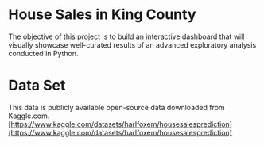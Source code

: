# House Sales in King County

The objective of this project is to build an interactive dashboard that will visually showcase well-curated results of an advanced exploratory analysis conducted in Python.

# Data Set

This data is publicly available open-source data downloaded from Kaggle.com. 
[https://www.kaggle.com/datasets/harlfoxem/housesalesprediction](https://www.kaggle.com/datasets/harlfoxem/housesalesprediction)


